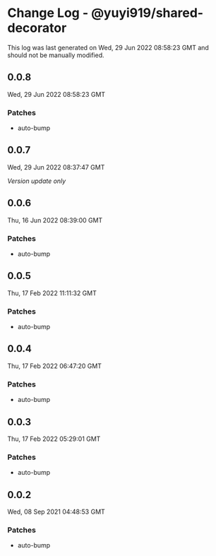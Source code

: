 # Change Log - @yuyi919/shared-decorator

This log was last generated on Wed, 29 Jun 2022 08:58:23 GMT and should not be manually modified.

## 0.0.8
Wed, 29 Jun 2022 08:58:23 GMT

### Patches

- auto-bump

## 0.0.7
Wed, 29 Jun 2022 08:37:47 GMT

_Version update only_

## 0.0.6
Thu, 16 Jun 2022 08:39:00 GMT

### Patches

- auto-bump

## 0.0.5
Thu, 17 Feb 2022 11:11:32 GMT

### Patches

- auto-bump

## 0.0.4
Thu, 17 Feb 2022 06:47:20 GMT

### Patches

- auto-bump

## 0.0.3
Thu, 17 Feb 2022 05:29:01 GMT

### Patches

- auto-bump

## 0.0.2
Wed, 08 Sep 2021 04:48:53 GMT

### Patches

- auto-bump

